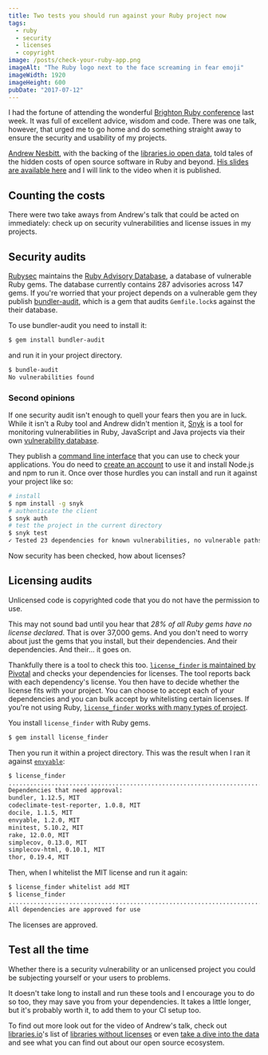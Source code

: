 ```yaml
---
title: Two tests you should run against your Ruby project now
tags:
  - ruby
  - security
  - licenses
  - copyright
image: /posts/check-your-ruby-app.png
imageAlt: "The Ruby logo next to the face screaming in fear emoji"
imageWidth: 1920
imageHeight: 600
pubDate: "2017-07-12"
---
```


I had the fortune of attending the wonderful [Brighton Ruby conference](https://brightonruby.com/) last week. It was full of excellent advice, wisdom and code. There was one talk, however, that urged me to go home and do something straight away to ensure the security and usability of my projects.

[Andrew Nesbitt](https://twitter.com/teabass), with the backing of the [libraries.io open data](https://libraries.io/data), told tales of the hidden costs of open source software in Ruby and beyond. [His slides are available here](https://speakerdeck.com/andrew/can-my-friends-come-too) and I will link to the video when it is published.

## Counting the costs

There were two take aways from Andrew's talk that could be acted on immediately: check up on security vulnerabilities and license issues in my projects.

## Security audits

[Rubysec](https://rubysec.com/) maintains the [Ruby Advisory Database](https://github.com/rubysec/ruby-advisory-db), a database of vulnerable Ruby gems. The database currently contains 287 advisories across 147 gems. If you're worried that your project depends on a vulnerable gem they publish [bundler-audit](https://github.com/rubysec/bundler-audit), which is a gem that audits `Gemfile.lock`s against the their database.

To use bundler-audit you need to install it:

```bash
$ gem install bundler-audit
```

and run it in your project directory.

```bash
$ bundle-audit
No vulnerabilities found
```

### Second opinions

If one security audit isn't enough to quell your fears then you are in luck. While it isn't a Ruby tool and Andrew didn't mention it, [Snyk](https://snyk.io/) is a tool for monitoring vulnerabilities in Ruby, JavaScript and Java projects via their own [vulnerability database](https://snyk.io/vuln/).

They publish a [command line interface](https://snyk.io/docs/using-snyk) that you can use to check your applications. You do need to [create an account](https://snyk.io/signup) to use it and install Node.js and npm to run it. Once over those hurdles you can install and run it against your project like so:

```bash
# install
$ npm install -g snyk
# authenticate the client
$ snyk auth
# test the project in the current directory
$ snyk test
✓ Tested 23 dependencies for known vulnerabilities, no vulnerable paths found.
```

Now security has been checked, how about licenses?

## Licensing audits

Unlicensed code is copyrighted code that you do not have the permission to use.

This may not sound bad until you hear that _28% of all Ruby gems have no license declared_. That is over 37,000 gems. And you don't need to worry about just the gems that you install, but their dependencies. And their dependencies. And their... it goes on.

Thankfully there is a tool to check this too. [`license_finder` is maintained by Pivotal](https://github.com/pivotal/LicenseFinder/) and checks your dependencies for licenses. The tool reports back with each dependency's license. You then have to decide whether the license fits with your project. You can choose to accept each of your dependencies and you can bulk accept by whitelisting certain licenses. If you're not using Ruby, [`license_finder` works with many types of project](https://github.com/pivotal/LicenseFinder#supported-project-types).

You install `license_finder` with Ruby gems.

```bash
$ gem install license_finder
```

Then you run it within a project directory. This was the result when I ran it against [`envyable`](https://github.com/philnash/envyable):

```bash
$ license_finder
..............................................................................
Dependencies that need approval:
bundler, 1.12.5, MIT
codeclimate-test-reporter, 1.0.8, MIT
docile, 1.1.5, MIT
envyable, 1.2.0, MIT
minitest, 5.10.2, MIT
rake, 12.0.0, MIT
simplecov, 0.13.0, MIT
simplecov-html, 0.10.1, MIT
thor, 0.19.4, MIT
```

Then, when I whitelist the MIT license and run it again:

```bash
$ license_finder whitelist add MIT
$ license_finder
..............................................................................
All dependencies are approved for use
```

The licenses are approved.

## Test all the time

Whether there is a security vulnerability or an unlicensed project you could be subjecting yourself or your users to problems.

It doesn't take long to install and run these tools and I encourage you to do so too, they may save you from your dependencies. It takes a little longer, but it's probably worth it, to add them to your CI setup too.

To find out more look out for the video of Andrew's talk, check out [libraries.io](https://libraries.io/)'s list of [libraries without licenses](https://libraries.io/unlicensed-libraries) or even [take a dive into the data](https://libraries.io/data) and see what you can find out about our open source ecosystem.

